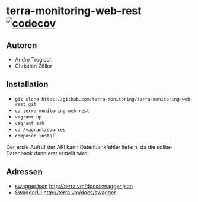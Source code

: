 # terra-monitoring-web-rest [![codecov](https://codecov.io/gh/terra-monitoring/terra-monitoring-web-rest/branch/master/graph/badge.svg)](https://codecov.io/gh/terra-monitoring/terra-monitoring-web-rest)
## Autoren
- Andre Trogisch
- Christian Zöller

## Installation
- `git clone https://github.com/terra-monitoring/terra-monitoring-web-rest.git`
- `cd terra-monitoring-web-rest`
- `vagrant up`
- `vagrant ssh`
- `cd /vagrant/sources`
- `composer install`

Der erste Aufruf der API kann Datenbankfehler liefern, da die sqlite-Datenbank dann erst erstellt wird.

## Adressen
- [swagger.json](http://terra.vm/docs/swagger.json) http://terra.vm/docs/swagger.json
- [SwaggerUI](http://terra.vm/docs/swagger) http://terra.vm/docs/swagger
